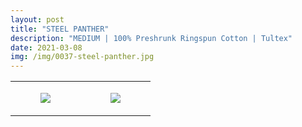 ```yaml
---
layout: post
title: "STEEL PANTHER"
description: "MEDIUM | 100% Preshrunk Ringspun Cotton | Tultex"
date: 2021-03-08
img: /img/0037-steel-panther.jpg
---
```




<table style="width:100%;"><tr><td style="vertical-align:top;">
      <figure class="tmblr-full" data-orig-height="2048" data-orig-width="1365" data-orig-src="https://concertshirts.netlify.app/shirts/0037/0037-01.jpg"><img src="https://64.media.tumblr.com/1c4ce2d068b3d66ceeb00667710c6445/6ef6112e283ff431-9c/s540x810/ccdd51a8f37d0038575f6cb13e99d00cb722a4eb.jpg" data-orig-height="2048" data-orig-width="1365" data-orig-src="https://concertshirts.netlify.app/shirts/0037/0037-01.jpg"/></figure></td>
    <td style="vertical-align:top;">
      <figure class="tmblr-full" data-orig-height="2048" data-orig-width="1365" data-orig-src="https://concertshirts.netlify.app/shirts/0037/0037-02.jpg"><img src="https://64.media.tumblr.com/63e6480cd3a996202cbd39e8cc936339/6ef6112e283ff431-5b/s540x810/b42b5b63e36bfe21789c6b4c5cb6bfd09e75c78f.jpg" data-orig-height="2048" data-orig-width="1365" data-orig-src="https://concertshirts.netlify.app/shirts/0037/0037-02.jpg"/></figure></td>
  </tr></table>

